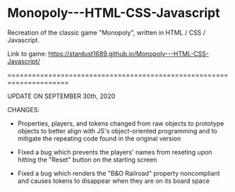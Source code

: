 # Monopoly---HTML-CSS-Javascript
Recreation of the classic game "Monopoly", written in HTML / CSS / Javascript.

Link to game: https://stardust1689.github.io/Monopoly---HTML-CSS-Javascript/

=====================================================================

UPDATE ON SEPTEMBER 30th, 2020

CHANGES:

- Properties, players, and tokens changed from raw objects to prototype objects to better align with JS's object-oriented programming and to mitigate the repeating code found in the original version

- Fixed a bug which prevents the players' names from reseting upon hitting the "Reset" button on the starting screen

- Fixed a bug which renders the "B&O Railroad" property noncompliant and causes tokens to disappear when they are on its board space
